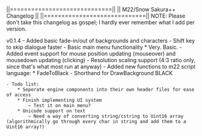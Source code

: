 ||=============================||
|| M22/Snow Sakura++ Changelog ||
||=============================||
	 NOTE: Please don't take 
	this changelog as gospel;
	 I hardly ever remember 
	 what I add per version.

v0.1.4
	- Added basic fade-in/out of backgrounds and characters
	- Shift key to skip dialogue faster
	- Basic main menu functionality
		* Very. Basic.
	- Added event support for mouse position updating (mouseover) and mousedown updating (clicking)
	- Resolution scaling support (4:3 ratio only, since that's what most run at anyway)
	- Added new functions to m22 script language:
		* FadeToBlack - Shorthand for DrawBackground BLACK

	- Todo list:
		* Seperate engine components into their own header files for ease of access
		* Finish implementing UI system
			~ Test it on main menu?
		* Unicode support on text
			~ Need a way of converting string/cstring to Uint16 array (algorithmically go through every char in string and add them to a Uint16 array?)
